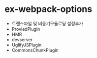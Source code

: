 # ex-webpack-options

- 트랜스파일 및 비동기모듈로딩 설정추가
- ProviedPlugin 
- HMR
- devserver
- UglifyJSPlugin
- CommonsChunkPlugin

